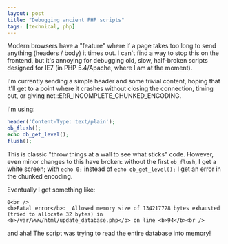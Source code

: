 ```yaml
---
layout: post
title: "Debugging ancient PHP scripts"
tags: [technical, php]
---
```


Modern browsers have a "feature" where if a page takes too long to send anything (headers / body) it times out. I can't find a way to stop this on the frontend, but it's annoying for debugging old, slow, half-broken scripts designed for IE7 (in PHP 5.4/Apache, where I am at the moment).

I'm currently sending a simple header and some trivial content, hoping that it'll get to a point where it crashes without closing the connection, timing out, or giving net::ERR_INCOMPLETE_CHUNKED_ENCODING.

I'm using:

```php
header('Content-Type: text/plain');
ob_flush();
echo ob_get_level();
flush();
```

This is classic "throw things at a wall to see what sticks" code. However, even minor changes to this have broken: without the first `ob_flush`, I get a white screen; with `echo 0;` instead of `echo ob_get_level();` I get an error in the chunked encoding.

Eventually I get something like:

```
0<br />
<b>Fatal error</b>:  Allowed memory size of 134217728 bytes exhausted (tried to allocate 32 bytes) in <b>/var/www/html/update_database.php</b> on line <b>94</b><br />
```

and aha! The script was trying to read the entire database into memory!
